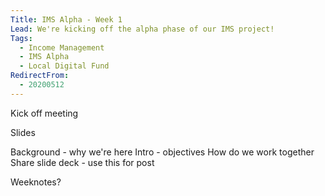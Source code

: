 ```yaml
---
Title: IMS Alpha - Week 1
Lead: We're kicking off the alpha phase of our IMS project!
Tags: 
  - Income Management
  - IMS Alpha
  - Local Digital Fund
RedirectFrom:
  - 20200512
---
```


Kick off meeting

Slides

Background - why we're here
Intro - objectives
How do we work together
Share slide deck - use this for post

Weeknotes?